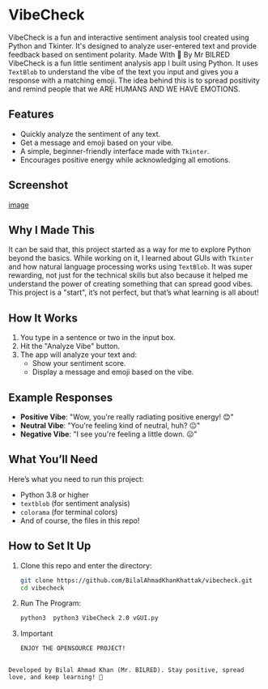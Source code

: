# VibeCheck
VibeCheck is a fun and interactive sentiment analysis tool created using Python and Tkinter. It's designed to analyze user-entered text and provide feedback based on sentiment polarity. Made WIth 💓 By Mr BILRED
VibeCheck is a fun little sentiment analysis app I built using Python. It uses `TextBlob` to understand the vibe of the text you input and gives you a response with a matching emoji. The idea behind this is to spread positivity and remind people that we ARE HUMANS AND WE HAVE EMOTIONS.

## Features

- Quickly analyze the sentiment of any text.
- Get a message and emoji based on your vibe.
- A simple, beginner-friendly interface made with `Tkinter`.
- Encourages positive energy while acknowledging all emotions.

## Screenshot
[image](https://github.com/BilalAhmadKhanKhattak/VibeCheck/blob/main/VibeCheckScreenshot.png)

## Why I Made This

It can be said that, this project started as a way for me to explore Python beyond the basics. While working on it, I learned about GUIs with `Tkinter` and how natural language processing works using `TextBlob`. It was super rewarding, not just for the technical skills but also because it helped me understand the power of creating something that can spread good vibes. This project is a "start", it’s not perfect, but that’s what learning is all about!

## How It Works

1. You type in a sentence or two in the input box.
2. Hit the "Analyze Vibe" button.
3. The app will analyze your text and:
   - Show your sentiment score.
   - Display a message and emoji based on the vibe.

## Example Responses

- **Positive Vibe**: "Wow, you're really radiating positive energy! 😊"
- **Neutral Vibe**: "You're feeling kind of neutral, huh? 😐"
- **Negative Vibe**: "I see you're feeling a little down. ☹️"

## What You’ll Need

Here’s what you need to run this project:
- Python 3.8 or higher
- `textblob` (for sentiment analysis)
- `colorama` (for terminal colors)
- And of course, the files in this repo!

## How to Set It Up

1. Clone this repo and enter the directory:
   ```bash
   git clone https://github.com/BilalAhmadKhanKhattak/vibecheck.git
   cd vibecheck
   ```
2. Run The Program:
   ```bash
   python3  python3 VibeCheck 2.0 vGUI.py
   ```
3. Important
   ```bash
   ENJOY THE OPENSOURCE PROJECT!
  ```

Developed by Bilal Ahmad Khan (Mr. BILRED). Stay positive, spread love, and keep learning! 💙
